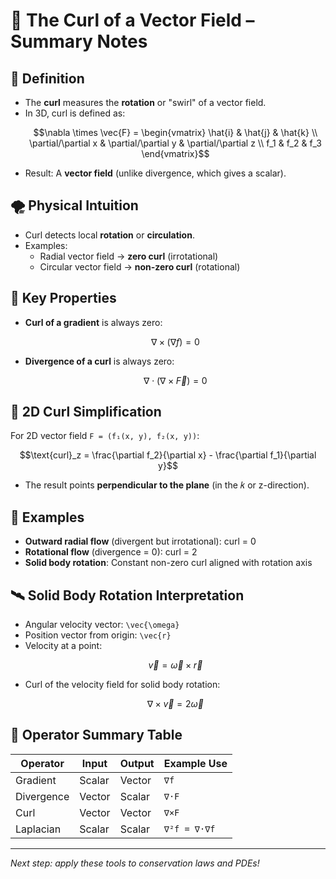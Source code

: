 # 🔄 The Curl of a Vector Field – Summary Notes

## 📘 Definition
- The **curl** measures the **rotation** or "swirl" of a vector field.
- In 3D, curl is defined as:
  ```math
  \nabla \times \vec{F} = \begin{vmatrix}
  \hat{i} & \hat{j} & \hat{k} \\
  \partial/\partial x & \partial/\partial y & \partial/\partial z \\
  f_1 & f_2 & f_3
  \end{vmatrix}
  ```
- Result: A **vector field** (unlike divergence, which gives a scalar).

## 🌪 Physical Intuition
- Curl detects local **rotation** or **circulation**.
- Examples:
  - Radial vector field → **zero curl** (irrotational)
  - Circular vector field → **non-zero curl** (rotational)

## 🔁 Key Properties
- **Curl of a gradient** is always zero:
  ```math
  \nabla \times (\nabla f) = 0
  ```
- **Divergence of a curl** is always zero:
  ```math
  \nabla \cdot (\nabla \times \vec{F}) = 0
  ```

## 🧮 2D Curl Simplification
For 2D vector field `F = (f₁(x, y), f₂(x, y))`:
```math
\text{curl}_z = \frac{\partial f_2}{\partial x} - \frac{\partial f_1}{\partial y}
```
- The result points **perpendicular to the plane** (in the 𝑘 or z-direction).

## 🧪 Examples
- **Outward radial flow** (divergent but irrotational): curl = 0
- **Rotational flow** (divergence = 0): curl = 2
- **Solid body rotation**: Constant non-zero curl aligned with rotation axis

## 🛰 Solid Body Rotation Interpretation
- Angular velocity vector: `\vec{\omega}`
- Position vector from origin: `\vec{r}`
- Velocity at a point: 
  ```math
  \vec{v} = \vec{\omega} \times \vec{r}
  ```
- Curl of the velocity field for solid body rotation:
  ```math
  \nabla \times \vec{v} = 2\vec{\omega}
  ```

## 🔄 Operator Summary Table

| Operator     | Input   | Output  | Example Use |
|--------------|---------|---------|--------------|
| Gradient     | Scalar  | Vector  | `∇f`         |
| Divergence   | Vector  | Scalar  | `∇·F`        |
| Curl         | Vector  | Vector  | `∇×F`        |
| Laplacian    | Scalar  | Scalar  | `∇²f = ∇·∇f` |

---

_Next step: apply these tools to conservation laws and PDEs!_